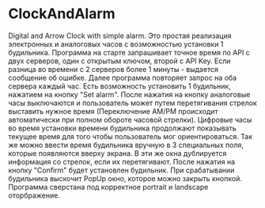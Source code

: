 # ClockAndAlarm
Digital and Arrow Clock with simple alarm.
Это простая реализация электронных и аналоговых часов с возможностью установки 1 будильника. Программа на старте запрашивает точное время по API с двух серверов, один с открытым ключом, второй с API Key. 
Если разница во времени с 2 серверов более 1 минуты - выдается сообщение об ошибке. Далее программа повторяет запрос на оба сервера каждый час. Есть возможность установить 1 будильник, нажатием на кнопку "Set alarm".
После нажатия на кнопку аналоговые часы выключаются и пользователь может путем перетягивания стрелок выставить нужное время (Переключение AM/PM происходит автоматически при полном обороте часовой стрелки). 
Цифровые часы во время установки времени будильника продолжают показывать текущее время для того чтобы пользователь мог ориентироваться. Так же можно ввести время будильника вручную в 3 специальных поля, 
которые появляются вверху экрана. В эти же окна дублируется информация со стрелок, если их перетягивают. После нажатия на кнопку "Confirm" будет установлен будильник. При срабатывании будильника выскочит PopUp окно, 
которое можно закрыть кнопкой. Программа сверстана под корректное portrait и landscape оторбражение.
